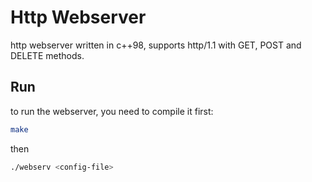 # Http Webserver

http webserver written in c++98, supports http/1.1 with GET, POST and DELETE methods.

## Run

to run the webserver, you need to compile it first:

```bash
make
```

then

```bash
./webserv <config-file>
```
